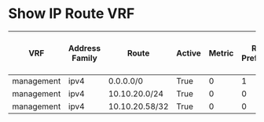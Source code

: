 
# Show IP Route VRF
| VRF | Address Family | Route | Active | Metric | Route Preference | Source Protocol | Next Hop Number | Next Hop | Outgoing Interface | Updated | Best Unicast Next Hop |
| --- | -------------- | ----- | ------ | ------ | ---------------- | --------------- | --------------- | -------- | ------------------ | ------- | --------------------- |
| management | ipv4 | 0.0.0.0/0 | True | 0 | 1 | static | 1 | 10.10.20.254 | N/A | 02:00:45 | True |
| management | ipv4 | 10.10.20.0/24 | True | 0 | 0 | direct | 1 | 10.10.20.58 | mgmt0 | 02:00:45 | True |
| management | ipv4 | 10.10.20.58/32 | True | 0 | 0 | local | 1 | 10.10.20.58 | mgmt0 | 02:00:45 | True |